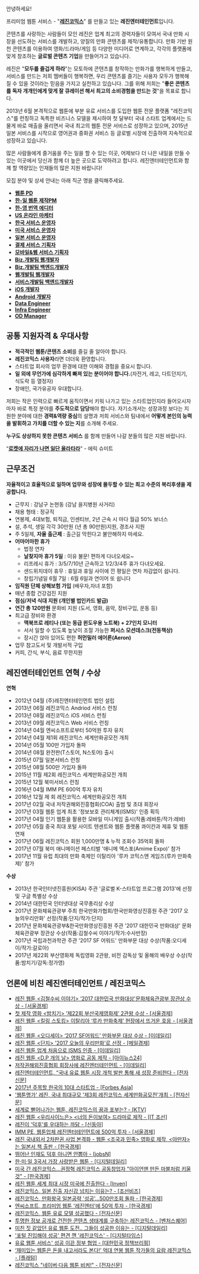 안녕하세요!

프리미엄 웹툰 서비스 - "**[레진코믹스](http://www.lezhin.com)**" 를 만들고 있는 **레진엔터테인먼트**입니다.

콘텐츠를 사랑하는 사람들이 모인 레진은 업계 최고의 경력자들이 모여서 국내 만화 시장을 선도하는 서비스를 개발하고, 양질의 만화 콘텐츠를 제작/유통합니다. 만화 기반 원천 콘텐츠를 이용하여 영화/드라마/게임 등 다양한 미디어로 연계하고, 각각의 플랫폼에 맞게 창조하는 **글로벌 콘텐츠 기업**을 만들어가고 있습니다. 

레진은 "**모두를 즐겁게 하라**"는 모토하에 콘텐츠를 창작하는 만화가를 행복하게 만들고, 서비스를 만드는 저희 멤버들이 행복하면, 우리 콘텐츠를 즐기는 사용자 모두가 행복해질 수 있을 것이라는 믿음을 가지고 실천하고 있습니다. 그를 위해 저희는 "**좋은 콘텐츠를 독자 개개인에게 맞게 잘 큐레이션 해서 최고의 소비경험을 만드는 것**"을 목표로 합니다.

2013년 6월 본격적으로 웹툰에 부분 유료 서비스를 도입한 웹툰 전문 플랫폼 "레진코믹스"를 런칭하고 독특한 비즈니스 모델을 제시하여 첫 달부터 국내 스타트 업계에서는 드물게 바로 매출을 올리면서 국내 최고의 웹툰 전문 서비스로 성장하고 있으며, 2015년 일본 서비스를 시작으로 영어권과 중화권 서비스 등 글로벌 시장에 진출하여 지속적으로 성장하고 있습니다. 


많은 사람들에게 즐거움을 주는 일을 할 수 있는 이곳, 어제보다 더 나은 내일을 만들 수 있는 이곳에서 당신과 함께 더 높은 곳으로 도약하려고 합니다. 레진엔터테인먼트와 함께 할 역량있는 인재들의 많은 지원 바랍니다! 

 
모집 분야 및 상세 안내는 아래 직군 명을 클릭해주세요.

 - [**웹툰 PD**](webtoon_pd.md)
 - [**한-일 웹툰 제작PM**](JP_translator_pm.md)
 - [**한-영 번역 에디터**](US_translator_editor.md)
 - [**US 온라인 마케터**](US_maketer.md)
 - [**한국 서비스 운영자**](service_operator.md)
 - [**미국 서비스 운영자**](US_Operation.md)
 - [**일본 서비스 운영자**](JP_Operation.md)
 - [**결제 서비스 기획자**](billing_service.md) 
 - [**모바일&웹 서비스 기획자**](service_planner.md) 
 - [**Biz.개발팀 웹개발자**](biz_front_develop.md)
 - [**Biz.개발팀 백엔드개발자**](biz_backend_develop.md)
 - [**웹개발팀 웹개발자**](web_develop.md)
 - [**서비스개발팀 백엔드개발자**](backend_develop.md) 
 - [**iOS 개발자**](iOS_develop.md) 
 - [**Android 개발자**](android_develop.md) 
 - [**Data Engineer**](data_Engineer.md)
 - [**Infra Engineer**](infra_engineer.md)
 - [**OD Manager**](OD_Manager.md)
 
 
## 공통 지원자격 & 우대사항

- **적극적인 웹툰/콘텐츠 소비**를 즐길 줄 알아야 합니다.
- **레진코믹스 사용자**라면 더더욱 환영합니다. 
- 스타트업 회사의 업무 환경에 대한 이해와 경험을 중요시 합니다.
- **일 외에 무언가에 심각하게 빠져 있는 분이어야 합니다.**(자전거, 레고, 다트던지기, 식도락 등 열정자)
- 장애인, 국가유공자 우대합니다.



저희는 작은 인력으로 빠르게 움직이면서 키워 나가고 있는 스타트업인지라 들어오시자마자 바로 특정 분야를 **주도적으로 담당**해야 합니다. 자기소개서는 성장과정 보다는 지원한 분야에 대한 **경력&역량 중심**의 설명과 저희 서비스와 팀내에서 **어떻게 본인의 능력을 발휘하고 가치를 더할 수 있는 지**를 소개해 주세요. 

**누구도 상상하지 못한 콘텐츠 서비스** 를 함께 만들어 나갈 분들의 많은 지원 바랍니다.

“[**로켓에 자리가 나면 일단 올라타라**](http://estima.wordpress.com/2012/05/28/sheryl/)" - 에릭 슈미트



## 근무조건
**자율적이고 효율적으로 일하며 업무와 성장에 몰두할 수 있는 최고 수준의 복리후생을 제공합니다.**

- 근무지 : 강남구 논현동 (강남 을지병원 사거리)
- 채용 형태 : 정규직
- 연봉제, 4대보험, 퇴직금, 인센티브, 2년 근속 시 마다 월급 50% 보너스
- 설, 추석, 생일 각각 30만원 (년 총 90만원)지원, 경조사 지원
- 주 5일제, **자율 출근제** : 출근길 막힌다고 불안해하지 마세요.
- **어마어마한 휴가** 
  - 법정 연차 
  - **날찾지마 휴가 5일** : 이유 불문! 편하게 다녀오세요~
  - 리프레시 휴가 : 3/5/7/10년 근속하고 1/2/3/4주 휴가 다녀오세요.
  - 샌드위치데이 휴무 : 휴일과 휴일 사이에 낀 평일은 연차 차감없이 쉽니다.
  - 창립기념일 6월 7일 : 6월 6일과 연이어 또 쉽니다
- **임직원 단체 상해보험 가입** (배우자,자녀 포함)
- 매년 종합 건강검진 지원
- **점심/저녁 식대 지원 (개인별 법인카드 발급)**
- **연간 총 120만원** 문화비 지원 (도서, 영화, 음악, 장비구입, 운동 등)
- 최고급 장비와 환경
  - **맥북프로 레티나 (또는 동급 윈도우용 노트북) + 27인치 모니터**
  - 서서 일할 수 있도록 높낮이 조절 가능한 **퍼시스 모션데스크(전동책상)**
  - 장시간 앉아 있어도 편한 **허먼밀러 에어론(Aeron)**
- 업무 참고도서 및 개발서적 구입 
- 커피, 간식, 부식, 음료 무한지원


## 레진엔터테인먼트 연혁 / 수상 

**연혁**
- 2012년 04월   (주)레진엔터테인먼트 법인 설립
- 2013년 06월   레진코믹스 Andriod 서비스 런칭
- 2013년 08월   레진코믹스 iOS 서비스 런칭
- 2013년 09월   레진코믹스 Web 서비스 런칭
- 2014년 04월   엔씨소프트로부터 50억원 투자 유치
- 2014년 04월   제1회 레진코믹스 세계만화공모전 개최
- 2014년 05월   100만 가입자 돌파
- 2014년 08월   완전판(T스토어, N스토어) 출시
- 2015년 07월   일본서비스 런칭
- 2015년 08월   500만 가입자 돌파
- 2015년 11월   제2회 레진코믹스 세계만화공모전 개최
- 2015년 12월   북미서비스 런칭
- 2016년 04월   IMM PE 600억 투자 유치
- 2016년 12월   제 회 레진코믹스 세계만화공모전 개최
- 2017년 02월   국내 저작권해외진흥협회(COA) 출범 및 초대 회장사
- 2017년 03월   웹툰 업계 최초 '정보보호 관리체계(ISMS)' 인증 획득
- 2017년 04월   인기 웹툰을 활용한 모바일 미니게임 출시(작품:레바툰/작가:레바)
- 2017년 05월   중국 최대 포털 사이트 텐센트와 웹툰 플랫폼 콰이칸과 제휴 및 웹툰 연재
- 2017년 06월   레진코믹스 회원 1,000만명 & 누적 조회수 35억회 돌파
- 2017년 07월   북미 애니메이션 페스티벌 '애니메 엑스포(Amime Expo)' 참가
- 2017년 11월   유럽 최대의 만화 축제인 이탈리아 '루카 코믹스앤 게임즈(루카 만화축제)' 참가


**수상**
- 2013년   한국인터넷진흥원(KISA) 주관 '글로벌 K-스타트업 프로그램 2013'에 선정 및 구글 특별상 수상
- 2014년   대한민국 인터넷대상 국무총리상 수상
- 2017년   문화체육관광부 주최 한국만화가협회/한국만화영상진흥원 주관 '2017 오늘의우리만화' 선정(작품:단지/작가:단지)
- 2017년   문화체육관광부&한국만화영상진흥원 주관 '2017 대한민국 만화대상' 문화체육관광부 장관상 수상(작품:김철수씨 이야기/작가:수사반장)
- 2017년   국립과천과학관 주관 '2017 SF 어워드' 만화부문 대상 수상(작품:오디세이/작가:갈로아)
- 2017년   제22회 부산영화제 독립영화 2관왕, 비전 감독상 및 올해의 배우상 수상(작품:밤치기/감독:정가영)



## 언론에 비친 레진엔터테인먼트 / 레진코믹스
- [레진 웹툰 <김철수씨 이야기> ‘2017 대한민국 만화대상'문화체육관광부 장관상 수상 - [서울경제]](http://entertain.naver.com/read?oid=011&aid=0003178537)
- [첫 제작 영화 <밤치기> ‘제22회 부산국제영화제’ 2관왕 수상 - [서울경제]](http://www.sedaily.com/NewsView/1OMEZD2CKD)
- [레진 웹툰 <킬링 스토킹> 이탈리아 ‘루카 만화축제’ 현장에서 뜨거운 호응 - [서울경제]](http://www.sedaily.com/NewsView/1ONH3350K9)
- [레진 웹툰 <오디세이> ‘2017 SF어워드’ 만화부문 대상 수상 - [이데일리]](http://www.edaily.co.kr/news/news_detail.asp?newsId=02246806616098496&mediaCodeNo=257&OutLnkChk=Y)
- [레진 웹툰 <단지> '2017 오늘의 우리만화'로 선정 - [메일경제]](http://news.mk.co.kr/newsRead.php?year=2017&no=704479)
- [레진 웹툰 업계 처음으로 ISMS 인증 - [이데일리]](http://www.edaily.co.kr/news/NewsRead.edy?SCD=JE41&newsid=02368166615861024&DCD=A00504&OutLnkChk=Y)
- [레진 웹툰 <D.P 개의 날> 영화로 공동 제작 - [아이뉴스24]](http://news.inews24.com/php/news_view.php?g_serial=1006710&g_menu=020310&rrf=nv)
- [저작권해외진흥협회 회장사에 레진엔터테인먼트 - [이데일리]](http://www.edaily.co.kr/news/NewsRead.edy?SCD=JE41&newsid=02876566615828552&DCD=A00504&OutLnkChk=Y)
- [레진엔터테인먼트, “국내 유료 웹툰 시장 개척 발판 통해 새 성장 준비한다 - [전자신문]](http://www.etnews.com/20170203000103)
- [2017년 주목할 한국의 10대 스타트업 - [Forbes Asia]](https://www.forbes.com/sites/elaineramirez/2017/01/17/10-south-korean-startups-breaking-out-in-2017/#10c2f1867506) 
- ['웹툰명가' 레진, 국내 최대규모 '제3회 레진코믹스 세계만화공모전'개최 - [전자신문]](http://www.etnews.com/20161201000543)
- [세계로 뻗어나가는 웹툰, 레진코믹스의 꿈과 포부는? - [KTV]](http://www.ktv.go.kr/content/view?content_id=527542)
- [레진 웹툰 <우리사이느은> <너의 돈이보여> 드라마로 제작 - [IT 조선]](http://it.chosun.com/news/article.html?no=2824317)
- [레진이 '덕후'를 우대하는 까닭 - [신동아]](http://shindonga.donga.com/3/all/13/532633/1)
- [IMM PE, 웹툰업체 레진엔터테인먼트에 500억 투자 - [서울경제]](http://news.naver.com/main/read.nhn?mode=LSD&mid=sec&sid1=101&oid=011&aid=0002845393)
- [레진 국내외서 2차판권 사업 본격화 - 웹툰 <조국과 민족> 영화로 제작, <아만자>는 일본서 책 출판 - [한국경제]](http://www.hankyung.com/news/app/newsview.php?aid=201606206555v)
- [뛰어난 인재도 덕후 아니면 안뽑아 - [jobsN]](http://blog.naver.com/jobarajob/220692082698)
- [한·미·일 3국서 가장 사랑받은 웹툰 - [디지털데일리]](http://www.ddaily.co.kr/news/article.html?no=141304)
- [미국 간 레진코믹스…권정혁 레진코믹스 공동창업자 "아이언맨 만든 마블처럼 키울 것" - [한국경제]](http://www.hankyung.com/news/app/newsview.php?aid=2016012093951)
- [레진 웹툰 세계 최대 시장 미국에 진출한다 - [Inven] ](http://sports.news.naver.com/esports/news/read.nhn?oid=442&aid=0000029074)
- [레진코믹스, 일본 진출 자신감 넘치는 이유는? - [조선비즈]](http://it.chosun.com/news/article.html?no=2806973)
- [레진코믹스, 만화왕국 일본공략 '성공'…500만조회 돌파 - [한국경제]](http://news.naver.com/main/read.nhn?mode=LSD&mid=sec&sid1=105&oid=015&aid=0003380384)
- [엔씨소프트, 프리미엄 웹툰 '레진엔터'에 50억 투자 - [한국경제]](http://www.hankyung.com/news/app/newsview.php?aid=201404163683g)
- [레진코믹스, 웹툰 유료 모델 성공했다 - [전자신문]](http://www.etnews.com/20140321000104)
- [투명한 정보 공개로 건전한 콘텐츠 생태계를 구축하는 레진코믹스 - [벤처스퀘어]](http://www.venturesquare.net/528778)
- [미친 짓 같았던 유료 웹툰 도전.. 그들이 성공한 이유는 - [디지털데일리]](http://www.ddaily.co.kr/news/article.html?no=112732)
- ['포털 진입해야 성공' 편견 깬 '레진코믹스' - [디지털타임스]](http://www.dt.co.kr/contents.html?article_no=2013123002012069607027&naver=stand)
- [유료 웹툰 서비스' 성공 이끈 정부 협업 - [대한민국 정책브리핑]](http://www.korea.kr/policy/cultureView.do?newsId=148770632&call_from=naver_news)
- [‘재미있는 웹툰은 돈을 내고서라도 본다!’ 억대 연봉 웹툰 작가들의 요람 레진코믹스 - [플래텀] ](http://platum.kr/archives/15110)
- [레진코믹스 "네이버·다음 웹툰 비켜!" - [전자신문] ](http://www.etnews.com/news/contents/contents/2814626_1487.html)

